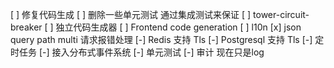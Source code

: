 [ ] 修复代码生成
[ ] 删除一些单元测试 通过集成测试来保证
[ ] tower-circuit-breaker
[ ] 独立代码生成器
[ ] Frontend code generation
[ ] l10n
[x] json query path multi 请求报错处理
[-] Redis 支持 Tls
[-] Postgresql 支持 Tls
[-] 定时任务
[-] 接入分布式事件系统
[-] 单元测试
[-] 审计 现在只是log